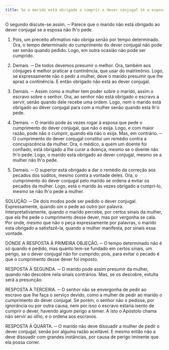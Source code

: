 ```yaml
---
title: Se o marido está obrigado a cumprir o dever conjugal se a esposa não Ih'o pede
---
```


O segundo discute-se assim. ─ Parece que o marido não está obrigado ao dever conjugal se a esposa não lh'o pede.  

1. Pois, um preceito afirmativo não obriga senão por tempo determinado. Ora, o tempo determinado do cumprimento do dever conjugal não pode ser senão quando pedido. Logo, em outra ocasião não pode ser cumprido.  

2. Demais. ─ De todos devemos presumir o melhor. Ora, também aos cônjuges é melhor praticar a continência, que usar do matrimônio. Logo, se expressamente não o pedir a mulher, deve o marido presumir que lhe apraz a continência. E então obrigado não está ao dever conjugal.  

3. Demais. ─ Assim como a mulher tem poder sobre o marido, assim o escravo sobre o senhor. Ora, ao senhor não está obrigado o escravo a servir, senão quando dele recebe uma ordem. Logo, nem o marido está obrigado ao dever conjugal para com a mulher senão quando esta lh'o pede.  

4. Demais. ─ O marido pode às vezes rogar à esposa que pede o cumprimento do dever conjugal, que não o exija. Logo, e com maior razão, pode não o cumprir, quando ela não o exija. Mas, em contrário. ─ O cumprimento do dever conjugal constitui um remédio contra a concupiscência da mulher. Ora, o médico, a quem um doente foi confiado, está obrigado a lhe curar a doença, mesmo se o doente não lh'o pede. Logo, o marido está obrigado ao dever conjugal, mesmo se a mulher não lh'o pede.  

2. Demais. ─ O superior está obrigado a dar o remédio da correção aos pecados dos súditos, mesmo contra a vontade deles. Ora, o cumprimento do dever conjugal pelo marido se ordena a evitar os pecados da mulher. Logo, está o marido às vezes obrigado a cumpri-lo, mesmo se não lh'o pede a mulher.  

SOLUÇÃO. ─ De dois modos pode ser pedido o dever conjugal. Expressamente, quando um o pede ao outro por palavra. Interpretativamente, quando o marido percebe, por certos sinais da mulher, que ela lhe pede o cumprimento desse dever, mas por vergonha se cala. Por onde, mesmo que não o peça expressamente por palavras, o marido esta obrigado a satisfazê-la, quando a mulher manifesta, por sinais essa vontade.  

DONDE A RESPOSTA À PRIMEIRA OBJEÇÃO. ─ O tempo determinado não é só quando é pedido, mas quanto tem-se fundado em certos sinais, um perigo, se o dever conjugal não for cumprido; pois, para evitar o pecado é que o cumprimento desse dever foi imposto.  

RESPOSTA À SEGUNDA. ─ O marido pode assim presumir da mulher, quando não descobre nela sinais contrários. Mas, se os descobre, estulta será a presunção.  

RESPOSTA À TERCEIRA. ─ O senhor não se envergonha de pedir ao escravo que lhe faça o serviço devido, como a mulher de pedir ao marido o cumprimento do dever conjugal. Se porém, o senhor não o pedisse, por ignorância ou por outra causa, nem por isso o escravo estaria isento de cumprir o dever, havendo algum perigo a temer. A isto o Apóstolo chama não servir ao olho, e o ordena aos escravos.  

RESPOSTA À QUARTA. ─ O marido não deve dissuadir a mulher de pedir o dever conjugal, senão por alguma razão aceitável. E mesmo então não a deve dissuadir com grandes instâncias, por causa de perigo iminente que ela possa correr.